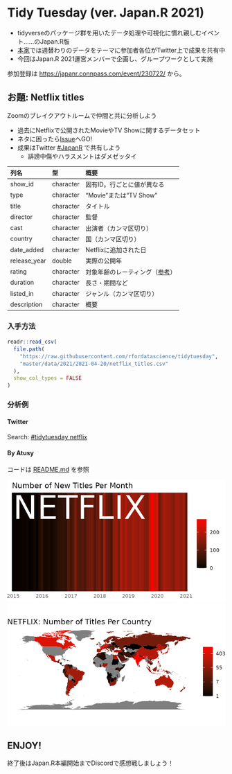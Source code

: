 Tidy Tuesday (ver. Japan.R 2021)
================

  - tidyverseのパッケージ群を用いたデータ処理や可視化に慣れ親しむイベント……のJapan.R版
  - [本家](https://twitter.com/hashtag/tidytuesday)では週替わりのデータをテーマに参加者各位がTwitter上で成果を共有中
  - 今回はJapan.R 2021運営メンバーで企画し、グループワークとして実施

参加登録は <https://japanr.connpass.com/event/230722/> から。

## お題: Netflix titles

Zoomのブレイクアウトルームで仲間と共に分析しよう

  - 過去にNetflixで公開されたMovieやTV Showに関するデータセット
  - ネタに困ったら[Issue](https://github.com/atusy/tidytuesday-netflix/labels/Tidy%20Tuesday)へGO\!
  - 成果はTwitter [\#JapanR](https://twitter.com/hashtag/JapanR?f=live)
    で共有しよう
      - 誹謗中傷やハラスメントはダメゼッタイ

| 列名            | 型         | 概要                                                                                                          |
| :------------ | :-------- | :---------------------------------------------------------------------------------------------------------- |
| show\_id      | character | 固有ID。行ごとに値が異なる                                                                                              |
| type          | character | “Movie”または“TV Show”                                                                                         |
| title         | character | タイトル                                                                                                        |
| director      | character | 監督                                                                                                          |
| cast          | character | 出演者（カンマ区切り）                                                                                                 |
| country       | character | 国（カンマ区切り）                                                                                                   |
| date\_added   | character | Netflixに追加された日                                                                                              |
| release\_year | double    | 実際の公開年                                                                                                      |
| rating        | character | 対象年齢のレーティング（[参考](https://www.primevideo.com/help/ref=atv_hp_nd_nav?language=ja_JP&nodeId=GFGQU3WYEG6FSJFJ)） |
| duration      | character | 長さ・期間など                                                                                                     |
| listed\_in    | character | ジャンル（カンマ区切り）                                                                                                |
| description   | character | 概要                                                                                                          |

### 入手方法

``` r
readr::read_csv(
  file.path(
    "https://raw.githubusercontent.com/rfordatascience/tidytuesday",
    "master/data/2021/2021-04-20/netflix_titles.csv"
  ),
  show_col_types = FALSE
)
```

### 分析例

#### Twitter

Search: [\#tidytuesday
netflix](https://twitter.com/search?q=%23tidytuesday%20netflix&src=typed_query&f=top)

#### By Atusy

コードは [README.md](README.md) を参照

![](README_files/figure-gfm/monthly-1.png)<!-- -->![](README_files/figure-gfm/worldmap-1.png)<!-- -->

## ENJOY\!

終了後はJapan.R本編開始までDiscordで感想戦しましょう！
